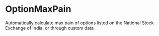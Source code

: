 # OptionMaxPain

Automatically calculate max pain of options listed on the National Stock Exchange of India, or through custom data
